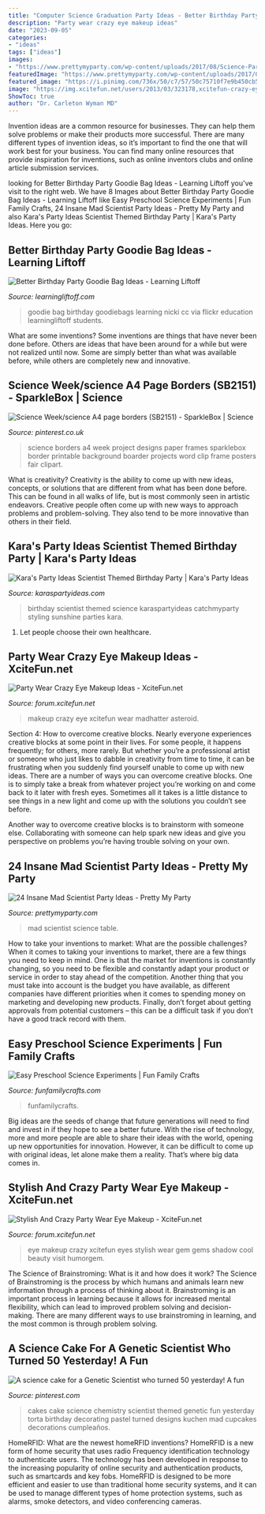```yaml
---
title: "Computer Science Graduation Party Ideas - Better Birthday Party Goodie Bag Ideas"
description: "Party wear crazy eye makeup ideas"
date: "2023-09-05"
categories:
- "ideas"
tags: ["ideas"]
images:
- "https://www.prettymyparty.com/wp-content/uploads/2017/08/Science-Party-Dessert-Table.jpg"
featuredImage: "https://www.prettymyparty.com/wp-content/uploads/2017/08/Science-Party-Dessert-Table.jpg"
featured_image: "https://i.pinimg.com/736x/50/c7/57/50c75710f7e9b450cb58527859cff698--cakes-to-make-fun-cakes.jpg"
image: "https://img.xcitefun.net/users/2013/03/323178,xcitefun-crazy-eye-makeup-4.jpg"
ShowToc: true
author: "Dr. Carleton Wyman MD"
---
```



Invention ideas are a common resource for businesses. They can help them solve problems or make their products more successful. There are many different types of invention ideas, so it’s important to find the one that will work best for your business. You can find many online resources that provide inspiration for inventions, such as online inventors clubs and online article submission services.

	

		
looking for Better Birthday Party Goodie Bag Ideas - Learning Liftoff you've visit to the right web. We have 8 Images about Better Birthday Party Goodie Bag Ideas - Learning Liftoff like Easy Preschool Science Experiments | Fun Family Crafts, 24 Insane Mad Scientist Party Ideas - Pretty My Party and also Kara&#039;s Party Ideas Scientist Themed Birthday Party | Kara&#039;s Party Ideas. Here you go:
		
    
## Better Birthday Party Goodie Bag Ideas - Learning Liftoff

<img loading=lazy src="https://www.learningliftoff.com/wp-content/uploads/2016/04/GoodieBags_EnhanceLearning-730x390.jpg" onerror="this.onerror=null;this.src='https://tse4.mm.bing.net/th?id=OIP.SyL79HOALbkMh2uEdVsKfQHaD9&amp;pid=15.1';" alt="Better Birthday Party Goodie Bag Ideas - Learning Liftoff">

_Source: learningliftoff.com_

>goodie bag birthday goodiebags learning nicki cc via flickr education learningliftoff students. 

	

What are some inventions?
Some inventions are things that have never been done before. Others are ideas that have been around for a while but were not realized until now. Some are simply better than what was available before, while others are completely new and innovative.

    
## Science Week/science A4 Page Borders (SB2151) - SparkleBox | Science

<img loading=lazy src="https://i.pinimg.com/736x/ac/8f/ab/ac8fab35f978b564948e0bbb1b7059f8--science-week-science-ideas.jpg" onerror="this.onerror=null;this.src='https://tse2.mm.bing.net/th?id=OIP.xW9UOzyHZ4ND-XL1PYh9WAHaKf&amp;pid=15.1';" alt="Science Week/science A4 page borders (SB2151) - SparkleBox | Science">

_Source: pinterest.co.uk_

>science borders a4 week project designs paper frames sparklebox border printable background boarder projects word clip frame posters fair clipart. 

	

What is creativity?
Creativity is the ability to come up with new ideas, concepts, or solutions that are different from what has been done before. This can be found in all walks of life, but is most commonly seen in artistic endeavors. Creative people often come up with new ways to approach problems and problem-solving. They also tend to be more innovative than others in their field.

    
## Kara&#039;s Party Ideas Scientist Themed Birthday Party | Kara&#039;s Party Ideas

<img loading=lazy src="http://karaspartyideas.com/wp-content/uploads/2016/05/Scientist-Themed-Birthday-Party-via-Karas-Party-Ideas-KarasPartyIdeas.com7_.jpeg" onerror="this.onerror=null;this.src='https://tse2.mm.bing.net/th?id=OIP.tHaKTYBVas7gFW6-250fIgHaKd&amp;pid=15.1';" alt="Kara&#039;s Party Ideas Scientist Themed Birthday Party | Kara&#039;s Party Ideas">

_Source: karaspartyideas.com_

>birthday scientist themed science karaspartyideas catchmyparty styling sunshine parties kara. 

	

1. Let people choose their own healthcare.

    
## Party Wear Crazy Eye Makeup Ideas - XciteFun.net

<img loading=lazy src="https://img.xcitefun.net/users/2013/09/330491,xcitefun-crazy-eye-makeup-ideas-10.jpg" onerror="this.onerror=null;this.src='https://tse1.mm.bing.net/th?id=OIP.fmIFM6Um-b1s-2o7N9D7dwHaE8&amp;pid=15.1';" alt="Party Wear Crazy Eye Makeup Ideas - XciteFun.net">

_Source: forum.xcitefun.net_

>makeup crazy eye xcitefun wear madhatter asteroid. 

	

Section 4: How to overcome creative blocks.
Nearly everyone experiences creative blocks at some point in their lives. For some people, it happens frequently; for others, more rarely. But whether you’re a professional artist or someone who just likes to dabble in creativity from time to time, it can be frustrating when you suddenly find yourself unable to come up with new ideas.
There are a number of ways you can overcome creative blocks. One is to simply take a break from whatever project you’re working on and come back to it later with fresh eyes. Sometimes all it takes is a little distance to see things in a new light and come up with the solutions you couldn’t see before.

Another way to overcome creative blocks is to brainstorm with someone else. Collaborating with someone can help spark new ideas and give you perspective on problems you’re having trouble solving on your own.

    
## 24 Insane Mad Scientist Party Ideas - Pretty My Party

<img loading=lazy src="https://www.prettymyparty.com/wp-content/uploads/2017/08/Science-Party-Dessert-Table.jpg" onerror="this.onerror=null;this.src='https://tse3.mm.bing.net/th?id=OIP.gJfPN2TyY2ZYyH-4qUNVbwHaLK&amp;pid=15.1';" alt="24 Insane Mad Scientist Party Ideas - Pretty My Party">

_Source: prettymyparty.com_

>mad scientist science table. 

	

How to take your inventions to market: What are the possible challenges?
When it comes to taking your inventions to market, there are a few things you need to keep in mind. One is that the market for inventions is constantly changing, so you need to be flexible and constantly adapt your product or service in order to stay ahead of the competition. Another thing that you must take into account is the budget you have available, as different companies have different priorities when it comes to spending money on marketing and developing new products. Finally, don’t forget about getting approvals from potential customers – this can be a difficult task if you don’t have a good track record with them.

    
## Easy Preschool Science Experiments | Fun Family Crafts

<img loading=lazy src="https://funfamilycrafts.com/wp-content/uploads/2020/02/IMG_6372-e1582658491876-600x900.jpg" onerror="this.onerror=null;this.src='https://tse2.mm.bing.net/th?id=OIP.N3O3SB8reFug3A8CPoidVQHaLH&amp;pid=15.1';" alt="Easy Preschool Science Experiments | Fun Family Crafts">

_Source: funfamilycrafts.com_

>funfamilycrafts. 

	

Big ideas are the seeds of change that future generations will need to find and invest in if they hope to see a better future. With the rise of technology, more and more people are able to share their ideas with the world, opening up new opportunities for innovation. However, it can be difficult to come up with original ideas, let alone make them a reality. That’s where big data comes in.

    
## Stylish And Crazy Party Wear Eye Makeup - XciteFun.net

<img loading=lazy src="https://img.xcitefun.net/users/2013/03/323178,xcitefun-crazy-eye-makeup-4.jpg" onerror="this.onerror=null;this.src='https://tse4.mm.bing.net/th?id=OIP.FBGwlbWA6zPA9i4wOPWpOgHaHR&amp;pid=15.1';" alt="Stylish And Crazy Party Wear Eye Makeup - XciteFun.net">

_Source: forum.xcitefun.net_

>eye makeup crazy xcitefun eyes stylish wear gem gems shadow cool beauty visit humorgem. 

	

The Science of Brainstroming: What is it and how does it work?
The Science of Brainstroming is the process by which humans and animals learn new information through a process of thinking about it. Brainstroming is an important process in learning because it allows for increased mental flexibility, which can lead to improved problem solving and decision-making. There are many different ways to use brainstroming in learning, and the most common is through problem solving.

    
## A Science Cake For A Genetic Scientist Who Turned 50 Yesterday! A Fun

<img loading=lazy src="https://i.pinimg.com/736x/50/c7/57/50c75710f7e9b450cb58527859cff698--cakes-to-make-fun-cakes.jpg" onerror="this.onerror=null;this.src='https://tse4.mm.bing.net/th?id=OIP.b_FjfGqrixzb8HuRFduzbQHaJ4&amp;pid=15.1';" alt="A science cake for a Genetic Scientist who turned 50 yesterday! A fun">

_Source: pinterest.com_

>cakes cake science chemistry scientist themed genetic fun yesterday torta birthday decorating pastel turned designs kuchen mad cupcakes decorations cumpleaños. 

	

HomeRFID: What are the newest homeRFID inventions?
HomeRFID is a new form of home security that uses radio Frequency identification technology to authenticate users. The technology has been developed in response to the increasing popularity of online security and authentication products, such as smartcards and key fobs. HomeRFID is designed to be more efficient and easier to use than traditional home security systems, and it can be used to manage different types of home protection systems, such as alarms, smoke detectors, and video conferencing cameras.

